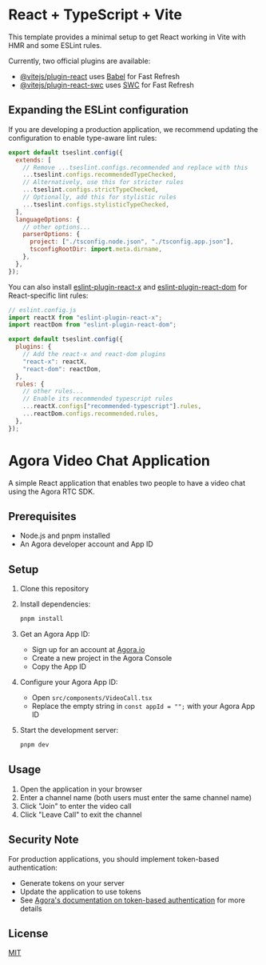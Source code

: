 # React + TypeScript + Vite

This template provides a minimal setup to get React working in Vite with HMR and some ESLint rules.

Currently, two official plugins are available:

- [@vitejs/plugin-react](https://github.com/vitejs/vite-plugin-react/blob/main/packages/plugin-react) uses [Babel](https://babeljs.io/) for Fast Refresh
- [@vitejs/plugin-react-swc](https://github.com/vitejs/vite-plugin-react/blob/main/packages/plugin-react-swc) uses [SWC](https://swc.rs/) for Fast Refresh

## Expanding the ESLint configuration

If you are developing a production application, we recommend updating the configuration to enable type-aware lint rules:

```js
export default tseslint.config({
  extends: [
    // Remove ...tseslint.configs.recommended and replace with this
    ...tseslint.configs.recommendedTypeChecked,
    // Alternatively, use this for stricter rules
    ...tseslint.configs.strictTypeChecked,
    // Optionally, add this for stylistic rules
    ...tseslint.configs.stylisticTypeChecked,
  ],
  languageOptions: {
    // other options...
    parserOptions: {
      project: ["./tsconfig.node.json", "./tsconfig.app.json"],
      tsconfigRootDir: import.meta.dirname,
    },
  },
});
```

You can also install [eslint-plugin-react-x](https://github.com/Rel1cx/eslint-react/tree/main/packages/plugins/eslint-plugin-react-x) and [eslint-plugin-react-dom](https://github.com/Rel1cx/eslint-react/tree/main/packages/plugins/eslint-plugin-react-dom) for React-specific lint rules:

```js
// eslint.config.js
import reactX from "eslint-plugin-react-x";
import reactDom from "eslint-plugin-react-dom";

export default tseslint.config({
  plugins: {
    // Add the react-x and react-dom plugins
    "react-x": reactX,
    "react-dom": reactDom,
  },
  rules: {
    // other rules...
    // Enable its recommended typescript rules
    ...reactX.configs["recommended-typescript"].rules,
    ...reactDom.configs.recommended.rules,
  },
});
```

# Agora Video Chat Application

A simple React application that enables two people to have a video chat using the Agora RTC SDK.

## Prerequisites

- Node.js and pnpm installed
- An Agora developer account and App ID

## Setup

1. Clone this repository

2. Install dependencies:

   ```bash
   pnpm install
   ```

3. Get an Agora App ID:

   - Sign up for an account at [Agora.io](https://www.agora.io/)
   - Create a new project in the Agora Console
   - Copy the App ID

4. Configure your Agora App ID:

   - Open `src/components/VideoCall.tsx`
   - Replace the empty string in `const appId = "";` with your Agora App ID

5. Start the development server:
   ```bash
   pnpm dev
   ```

## Usage

1. Open the application in your browser
2. Enter a channel name (both users must enter the same channel name)
3. Click "Join" to enter the video call
4. Click "Leave Call" to exit the channel

## Security Note

For production applications, you should implement token-based authentication:

- Generate tokens on your server
- Update the application to use tokens
- See [Agora's documentation on token-based authentication](https://docs.agora.io/en/video-calling/develop/authentication-workflow) for more details

## License

[MIT](LICENSE)
